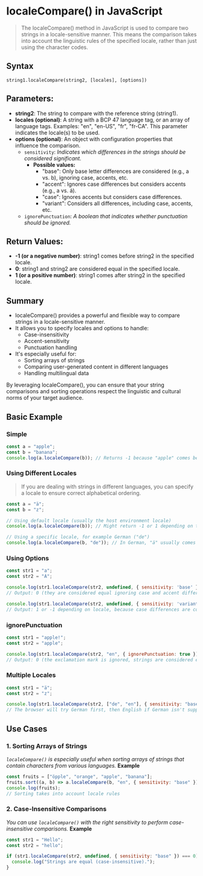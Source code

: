 # localeCompare() in JavaScript
> The localeCompare() method in JavaScript is used to compare two strings in a locale-sensitive manner. This means the comparison takes into account the linguistic rules of the specified locale, rather than just using the character codes.

## Syntax
`string1.localeCompare(string2, [locales], [options])`

## Parameters:
- **string2**: The string to compare with the reference string (string1).
- **locales (optional)**: A string with a BCP 47 language tag, or an array of language tags. Examples: "en", "en-US", "fr", "fr-CA". This parameter indicates the locale(s) to be used.
- **options (optional)**: An object with configuration properties that influence the comparison.
  - `sensitivity`: _Indicates which differences in the strings should be considered significant._
    - **Possible values:**
      - "base": Only base letter differences are considered (e.g., a vs. b), ignoring case, accents, etc.
      - "accent": Ignores case differences but considers accents (e.g., a vs. á).
      - "case": Ignores accents but considers case differences.
      - "variant": Considers all differences, including case, accents, etc.
  - `ignorePunctuation`: _A boolean that indicates whether punctuation should be ignored._

## Return Values:
- **-1 (or a negative number)**: string1 comes before string2 in the specified locale.
- **0**: string1 and string2 are considered equal in the specified locale.
- **1 (or a positive number)**: string1 comes after string2 in the specified locale.

## Summary
- localeCompare() provides a powerful and flexible way to compare strings in a locale-sensitive manner.
- It allows you to specify locales and options to handle:
    - Case-insensitivity
    - Accent-sensitivity
    - Punctuation handling
- It's especially useful for:
    - Sorting arrays of strings
    - Comparing user-generated content in different languages
    - Handling multilingual data
  
By leveraging localeCompare(), you can ensure that your string comparisons and sorting operations respect the linguistic and cultural norms of your target audience.

## Basic Example
### Simple

```javascript
const a = "apple";
const b = "banana";
console.log(a.localeCompare(b)); // Returns -1 because "apple" comes before "banana"
```
### Using Different Locales
> If you are dealing with strings in different languages, you can specify a locale to ensure correct alphabetical ordering.

```javascript
const a = "ä";
const b = "z";

// Using default locale (usually the host environment locale)
console.log(a.localeCompare(b)); // Might return -1 or 1 depending on the default locale

// Using a specific locale, for example German ("de")
console.log(a.localeCompare(b, "de")); // In German, "ä" usually comes after "z"
```
### Using Options
```javascript
const str1 = "a";
const str2 = "A";

console.log(str1.localeCompare(str2, undefined, { sensitivity: 'base' })); 
// Output: 0 (they are considered equal ignoring case and accent differences)

console.log(str1.localeCompare(str2, undefined, { sensitivity: 'variant' })); 
// Output: 1 or -1 depending on locale, because case differences are considered.

```
### ignorePunctuation
```javascript
const str1 = "apple!";
const str2 = "apple";

console.log(str1.localeCompare(str2, "en", { ignorePunctuation: true })); 
// Output: 0 (the exclamation mark is ignored, strings are considered equal)

```

### Multiple Locales
```javascript
const str1 = "ä";
const str2 = "z";

console.log(str1.localeCompare(str2, ["de", "en"], { sensitivity: "base" }));
// The browser will try German first, then English if German isn't supported.

```


## Use Cases

### 1. Sorting Arrays of Strings
_`localeCompare()` is especially useful when sorting arrays of strings that contain characters from various languages._
**Example**
```javascript
const fruits = ["öpple", "orange", "apple", "banana"];
fruits.sort((a, b) => a.localeCompare(b, "en", { sensitivity: "base" }));
console.log(fruits);
// Sorting takes into account locale rules
```

### 2. Case-Insensitive Comparisons
_You can use `localeCompare()` with the right sensitivity to perform case-insensitive comparisons._
**Example**
```javascript
const str1 = "Hello";
const str2 = "hello";

if (str1.localeCompare(str2, undefined, { sensitivity: "base" }) === 0) {
  console.log("Strings are equal (case-insensitive).");
}

```
